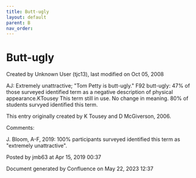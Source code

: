 ```yaml
---
title: Butt-ugly
layout: default
parent: B
nav_order:
---
```


# Butt-ugly

Created by  Unknown User (tjc13), last modified on Oct 05, 2008

AJ: Extremely unattractive; &quot;Tom Petty is butt-ugly.&quot; F92 butt-ugly: 47% of those surveyed identified term as a negative description of physical appearance.KTousey This term still in use. No change in meaning. 80% of students survyed identified this term.

This entry originally created by K Tousey and D McGiverson, 2006.

Comments:

J. Bloom, A-F, 2019: 100% participants surveyed identified this term as &quot;extremely unattractive&quot;. 

Posted by jmb63 at Apr 15, 2019 00:37

Document generated by Confluence on May 22, 2023 12:37


